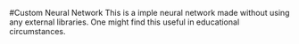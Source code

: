 #Custom Neural Network
This is a imple neural network made without using any external libraries. One might find this useful in educational circumstances.